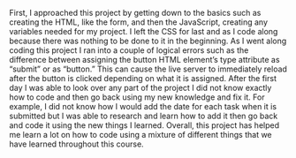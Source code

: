 First, I approached this project by getting down to the basics such as creating the HTML, like the form, and then the JavaScript, creating any variables needed for my project. I left the CSS for last and as I code along because there was nothing to be done to it in the beginning. As I went along coding this project I ran into a couple of logical errors such as the difference between assigning the button HTML element’s type attribute as “submit” or as “button.” This can cause the live server to immediately reload after the button is clicked depending on what it is assigned. After the first day I was able to look over any part of the project I did not know exactly how to code and then go back using my new knowledge and fix it. For example, I did not know how I would add the date for each task when it is submitted but I was able to research and learn how to add it then go back and code it using the new things I learned. Overall, this project has helped me learn a lot on how to code using a mixture of different things that we have learned throughout this course. 